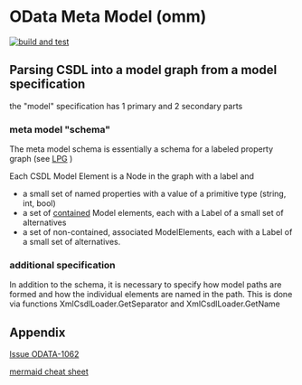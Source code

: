 # OData Meta Model (omm)

[![build and test](https://github.com/xtofs/csdl-graph/actions/workflows/build-and-test.yml/badge.svg)](https://github.com/xtofs/csdl-graph/actions/workflows/build-and-test.yml)

## Parsing CSDL into a model graph from a model specification

the "model" specification has 1 primary and 2 secondary parts

### meta model "schema"

The meta model schema is essentially a schema for a labeled property graph
(see [LPG](https://www.oxfordsemantic.tech/faqs/what-is-a-labeled-property-graph) )

Each CSDL Model Element is a Node in the graph with a label and

- a small set of named properties with a value of a primitive type (string, int, bool)
- a set of [contained](https://www.softwareideas.net/uml-class-diagram#containment) Model elements, each with a Label of a small set of alternatives
- a set of non-contained, associated ModelElements, each with a Label of a small set of alternatives.

### additional specification

In addition to the schema, it is necessary to specify how model paths are formed and how the individual elements are named in the path. This is done via functions XmlCsdlLoader.GetSeparator and XmlCsdlLoader.GetName

## Appendix

[Issue ODATA-1062](https://issues.oasis-open.org/browse/ODATA-1062?focusedCommentId=84136&page=com.atlassian.jira.plugin.system.issuetabpanels%3Acomment-tabpanel#comment-84136)

[mermaid cheat sheet](https://jojozhuang.github.io/tutorial/mermaid-cheat-sheet/)
